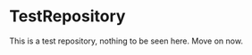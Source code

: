 TestRepository
==============

This is a test repository, nothing to be seen here. Move on now.  
 
 
   
     
   
        
                     
